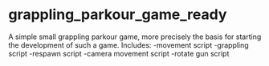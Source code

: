 # grappling_parkour_game_ready
A simple small grappling parkour game, more precisely the basis for starting the development of such a game. Includes: -movement script -grappling script -respawn script -camera movement script -rotate gun script
